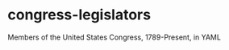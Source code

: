 congress-legislators
====================

Members of the United States Congress, 1789-Present, in YAML
